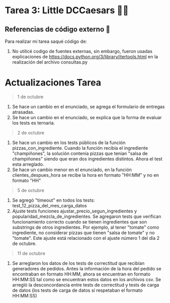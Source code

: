 # Tarea 3: Little DCCaesars 🧟🍕

## Referencias de código externo :book:

Para realizar mi tarea saqué código de:
1. No utilicé codigo de fuentes externas, sin embargo, fueron usadas explicaciones de https://docs.python.org/3/library/itertools.html en la realización del archivo consultas.py

# Actualizaciones Tarea

> 1 de octubre
1. Se hace un cambio en el enunciado, se agrega el formulario de entregas atrasadas.
2. Se hace un cambio en el enunciado, se explica que la forma de evaluar los tests es ternaria.

> 2 de octubre
1. Se hace un cambio en los tests públicos de la función pizzas_con_ingrediente. Cuando la función recibía el ingrediente "champiñones", 
la solución contenía pizzas que tenían "salsa de champiñones" siendo que eran dos ingredientes distintos. Ahora el test esta arreglado.
2. Se hace un cambio menor en el enunciado, en la función clientes_despues_hora se recibe la hora en formato "HH:MM" y no en formato "HH"

> 5 de octubre
1. Se agregó "timeout" en todos los tests: test_12_pizza_del_mes_carga_datos
2. Ajuste tests funciones ajustar_precio_segun_ingredientes y popularidad_mezcla_de_ingredientes. Se agregaron tests que verifican funcionamiento 
correcto cuando se tienen ingredientes que son substrings de otros ingredientes. Por ejemplo, al tener "tomate" como ingrediente, no considerar pizzas 
que tienen "salsa de tomate" y no "tomate". Este ajuste está relacionado con el ajuste número 1 del día 2 de octubre.

> 11 de octubre
1. Se arreglaron los datos de los tests de correctitud que recibían generadores de pedidos. Antes la información de la hora del pedido se encontraban 
en formato HH:MM, ahora se encuentran en formato HH:MM:SS tal como se encuentran estos datos en los archivos csv. Se arregló la desconcordancia entre 
tests de correctitud y tests de carga de datos (los tests de carga de datos sí respetaban el formato HH:MM:SS)